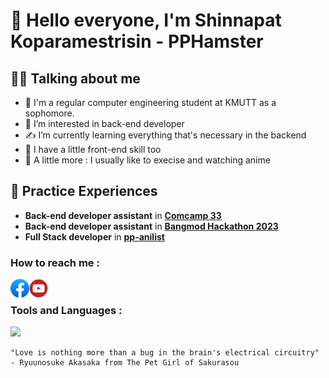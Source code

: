 # 👋 Hello everyone, I'm Shinnapat Koparamestrisin - PPHamster

## 🧑‍🎓 Talking about me
- 🏫 I'm a regular computer engineering student at KMUTT as a sophomore.
- 👀 I’m interested in back-end developer
- ✍ I’m currently learning everything that's necessary in the backend
- 📖 I have a little front-end skill too
- 💪 A little more : I usually like to execise and watching anime
 
## 🎯 Practice Experiences
- **Back-end developer assistant** in **[Comcamp 33](https://github.com/cpe-kmutt-student/comcamp33)**
- **Back-end developer assistant** in **[Bangmod Hackathon 2023](https://github.com/cpe-kmutt-student/bangmod-hackathon-2023)**
- **Full Stack developer** in **[pp-anilist](https://github.com/PPHamster/anime-list)**

### How to reach me :

[<img align="left" alt="facebook" width="30px" src="./img/facebookLogo.png" />][facebook]
[<img align="left" alt="youtube" width="30px" src="./img/youtubeLogo.png" />][youtube]

<br />

### Tools and Languages :

<img align="languages" height="30" src="https://skillicons.dev/icons?i=vscode,eclipse,java,js,ts,nodejs,react,nextjs,tailwindcss,mysql,mongodb,git,docker,firebase"  />

```
"Love is nothing more than a bug in the brain's electrical circuitry" - Ryuunosuke Akasaka from The Pet Girl of Sakurasou
```

[facebook]: https://www.facebook.com/ShinnapatPP
[youtube]: https://www.youtube.com/channel/UC8KmM4h4TQBhEbmRO2-azug
